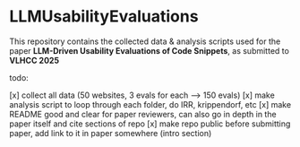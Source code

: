 # LLMUsabilityEvaluations

This repository contains the collected data & analysis scripts used for the paper **LLM-Driven Usability Evaluations of Code Snippets**, as submitted to **VLHCC 2025**

todo: 

[x] collect all data (50 websites, 3 evals for each --> 150 evals)
[x] make analysis script to loop through each folder, do IRR, krippendorf, etc
[x] make README good and clear for paper reviewers, can also go in depth in the paper itself and cite sections of repo
[x] make repo public before submitting paper, add link to it in paper somewhere (intro section)
